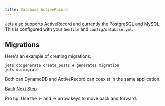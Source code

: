 ```yaml
---
title: Database ActiveRecord
---
```


Jets also supports ActiveRecord and currently the PostgreSQL and MySQL.  This is configured with your `Gemfile` and `config/database.yml`.

## Migrations

Here's an example of creating migrations:

    jets db:generate create_posts # generates migration
    jets db:migrate

Both can DynamoDB and ActiveRecord can coexist in the same application.

<a id="prev" class="btn btn-basic" href="{% link _docs/database-dynamodb.md %}">Back</a>
<a id="next" class="btn btn-primary" href="{% link _docs/custom-resources.md %}">Next Step</a>
<p class="keyboard-tip">Pro tip: Use the <- and -> arrow keys to move back and forward.</p>
